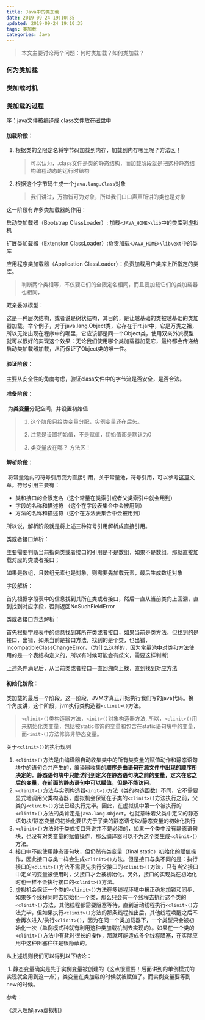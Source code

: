 ```yaml
---
title: Java中的类加载
date: 2019-09-24 19:10:35
updated: 2019-09-24 19:10:35
tags: 类加载
categories: Java
---
```


> 本文主要讨论两个问题：何时类加载？如何类加载？

### 何为类加载



### 类加载时机



### 类加载的过程



序：java文件被编译成.class文件放在磁盘中

#### 加载阶段：

1. 根据类的全限定名将字节码加载到内存，加载到内存哪里呢？方法区！

   > 可以认为，.class文件是类的静态结构，而加载阶段就是把这种静态结构编程动态的运行时结构

2. 根据这个字节码生成一个`java.lang.Class`对象

   > 我们讲过，万物皆可为对象，所以我们口口声声所讲的类也是对象



这一阶段有许多类加载器的作用：

启动类加载器（Bootstrap ClassLoader）: 加载`<JAVA_HOME>\lib`中的类库到虚拟机

扩展类加载器（Extension ClassLoader）:负责加载`<JAVA_HOME>\lib\ext`中的类库

应用程序类加载器（Application ClassLoader）：负责加载用户类库上所指定的类库。



>判断两个类相等，不仅要它们的全限定名相同，而且要加载它们的类加载器也相同，
>
>

双亲委派模型：

​	这是一种层次结构，或者说是树状结构，其目的，是让越基础的类被越基础的类加器加载。举个例子，对于java.lang.Object类，它存在于rt.jar中，它是万类之祖，所以无论出现在程序中的哪里，它应该都是同一个Object类，使用双亲外派模型就可以很好的实现这个效果：无论我们使用哪个类加载器加载它，最终都会传递给启动类加载器加载，从而保证了Object类的唯一性。



#### 验证阶段：

​	主要从安全性的角度考虑，验证class文件中的字节流是否安全，是否合法。



#### 准备阶段：

​	为**类变量**分配空间，并设置初始值

> 1. 这个阶段只给类变量分配，实例变量还在后头。
>
> 2. 注意是设置初始值，不是赋值，初始值都是默认为0
> 3. 类变量放在哪？ 方法区！



#### 解析阶段：

​	将常量池内的符号引用变为直接引用，关于常量池，符号引用，可以参考[这篇]([https://inewbie.top/2019/09/04/%E8%B0%88%E4%B8%80%E8%B0%88Java%E5%B8%B8%E9%87%8F%E6%B1%A0%E4%B9%8Bclass%E5%B8%B8%E9%87%8F%E6%B1%A0/](https://inewbie.top/2019/09/04/谈一谈Java常量池之class常量池/))文章。符号引用主要有：

- 类和接口的全限定名（这个常量在类索引或者父类索引中就会用到）
- 字段的名称和描述符 （这个在字段表集合中会被用到）
- 方法的名称和描述符（这个在方法表集合中会被用到）

所以说，解析阶段就是将上述三种符号引用解析成直接引用。

类或者接口解析：

​	主要需要判断当前指向类或者接口的引用是不是数组，如果不是数组，那就直接加载对应的类或者接口；

如果是数组，且数组元素也是对象，则需要先加载元素，最后生成数组对象

字段解析：

​	首先根据字段表中的信息找到其所在类或者接口，然后一直从当前类向上回溯，直到找到对应字段，否则返回NoSuchFieldError



类或者接口方法解析：

​	首先根据字段表中的信息找到其所在类或者接口，如果当前是类方法，但找到的是接口，出错，如果当前是接口方法，找到的是个类，也出错，IncompatibleClassChangeError，（为什么这样的，因为常量池中对类和方法使用的是一个表结构定义的，所以有时候可能会有歧义，需要这样判断）

上述条件满足后，从当前类或者接口一直回溯向上找，直到找到对应方法



#### 初始化阶段：

​	类加载的最后一个阶段。这一阶段，JVM才真正开始执行我们写的java代码。换个角度讲，这个阶段，jvm执行类构造器`<clinit>()`方法。

> `<clinit>()`类构造器方法，`<init>()`对象构造器方法, 所以，`<clinit>()`用来初始化类变量，包括被static修饰的变量和包含在static语句块中的变量，而`<init>()`方法修饰非静态变量。

关于`<clinit>()`的执行规则

1. `<clinit>()`方法是由编译器自动收集类中的所有类变量的赋值动作和静态语句块中的语句合并产生的，编译器收集的**顺序是由语句在源文件中出现的顺序所决定的**，**静态语句块中只能访问到定义在静态语句块之前的变量，定义在它之后的变量，在前面的静态语句中可以赋值，但是不能访问**。
2. `<clinit>()`方法与实例构造器`<init>()`方法（类的构造函数）不同，它不需要显式地调用父类构造器，虚拟机会保证在子类的`<clinit>()`方法执行之前，父类的`<clinit>()`方法已经执行完毕。因此，在虚拟机中第一个被执行的`<clinit>()`方法的类肯定是`java.lang.Object`。也就意味着父类中定义的静态语句块/静态变量的初始化要优先于子类的静态语句块/静态变量的初始化执行
3. `<clinit>()`方法对于类或接口来说并不是必须的，如果一个类中没有静态语句块，也没有对类变量的赋值操作，那么编译器可以不为这个类生成`<clinit>()`方法。
4. 接口中不能使用静态语句块，但仍然有类变量（final static）初始化的赋值操作，因此接口与类一样会生成`<clinit>()`方法。但是接口与类不同的是：执行接口的`<clinit>()`方法不需要先执行父接口的`<clinit>()`方法，只有当父接口中定义的变量被使用时，父接口才会被初始化。另外，接口的实现类在初始化时也一样不会执行接口的`<clinit>()`方法。
5. 虚拟机会保证一个类的`<clinit>()`方法在多线程环境中被正确地加锁和同步，如果多个线程同时去初始化一个类，那么只会有一个线程去执行这个类的`<clinit>()`方法，其他线程都需要阻塞等待，直到活动线程执行`<clinit>()`方法完毕，但如果执行`<clinit>()`方法的那条线程推出后，其他线程唤醒之后不会再次进入/执行`<clinit>()`，因为在同一个类加载器下，一个类型只会被初始化一次（单例模式种就有利用这种类加载机制去实现的）。如果在一个类的`<clinit>()`方法中有耗时很长的操作，那就可能造成多个线程阻塞，在实际应用中这种阻塞往往是很隐蔽的。

从上述规则我们可以得到以下结论：

​	1. 静态变量确实是先于实例变量被创建的（这点很重要！后面讲到的单例模式的实现就会用到这一点），类变量在类加载的时候就被赋值了。而实例变量要等到new的时候。







参考：

《深入理解java虚拟机》